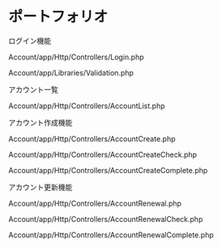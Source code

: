 # ポートフォリオ

ログイン機能

Account/app/Http/Controllers/Login.php

Account/app/Libraries/Validation.php


アカウント一覧

Account/app/Http/Controllers/AccountList.php


アカウント作成機能

Account/app/Http/Controllers/AccountCreate.php

Account/app/Http/Controllers/AccountCreateCheck.php

Account/app/Http/Controllers/AccountCreateComplete.php


アカウント更新機能

Account/app/Http/Controllers/AccountRenewal.php

Account/app/Http/Controllers/AccountRenewalCheck.php

Account/app/Http/Controllers/AccountRenewalComplete.php
